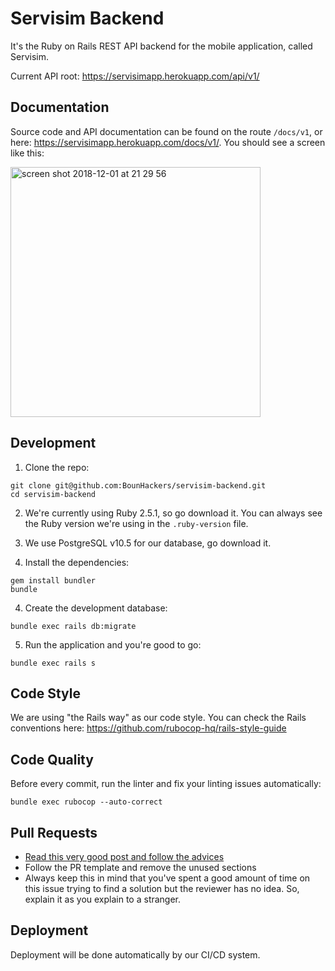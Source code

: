 # Servisim Backend

It's the Ruby on Rails REST API backend for the mobile application, called Servisim.

Current API root: https://servisimapp.herokuapp.com/api/v1/

## Documentation

Source code and API documentation can be found on the route `/docs/v1`, or here: https://servisimapp.herokuapp.com/docs/v1/. You should see a screen like this:

<img width="400" alt="screen shot 2018-12-01 at 21 29 56" src="https://user-images.githubusercontent.com/13895224/49331665-fbf5b300-f5b1-11e8-9705-f4a2f2e168b7.png">

## Development

1. Clone the repo:
```
git clone git@github.com:BounHackers/servisim-backend.git
cd servisim-backend
```

2. We're currently using Ruby 2.5.1, so go download it. You can always see the Ruby version we're using in the `.ruby-version` file.

3. We use PostgreSQL v10.5 for our database, go download it.

3. Install the dependencies:
```
gem install bundler
bundle
```

4. Create the development database:
```
bundle exec rails db:migrate
```

5. Run the application and you're good to go:
```
bundle exec rails s
```

## Code Style
We are using "the Rails way" as our code style. You can check the Rails conventions here: https://github.com/rubocop-hq/rails-style-guide


## Code Quality

Before every commit, run the linter and fix your linting issues automatically:
```
bundle exec rubocop --auto-correct
```

## Pull Requests

- [Read this very good post and follow the advices](https://medium.com/@mscccc/jr-developers-1-pull-requests-you-39a11c3bdd94)
- Follow the PR template and remove the unused sections
- Always keep this in mind that you've spent a good amount of time on this issue trying to find a solution but the reviewer has no idea. So, explain it as you explain to a stranger.

## Deployment

Deployment will be done automatically by our CI/CD system.
